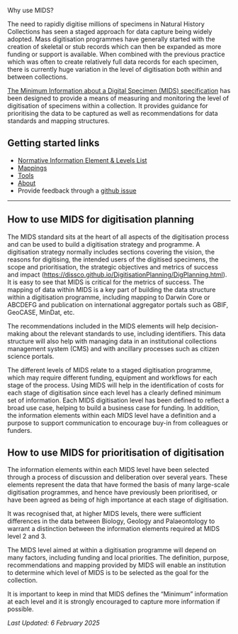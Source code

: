Why use MIDS?

The need to rapidly digitise millions of specimens in Natural History Collections has seen a staged approach for data capture being widely adopted. Mass digitisation programmes have generally started with the creation of skeletal or stub records which can then be expanded as more funding or support is available. When combined with the previous practice which was often to create relatively full data records for each specimen, there is currently huge variation in the level of digitisation both within and between collections.

[The Minimum Information about a Digital Specimen (MIDS) specification](https://github.com/tdwg/mids) has been designed to provide a means of measuring and monitoring the level of digitisation of specimens within a collection. It provides guidance for prioritising the data to be captured as well as recommendations for data standards and mapping structures.


Getting started links[](#getting-started)
-----------------------------------
*   [Normative Information Element & Levels List](https://tdwg.github.io/mids/information-elements/index.html)
*   [Mappings](https://tdwg.github.io/mids/mappings/index.html)
*   [Tools](https://tdwg.github.io/mids/tools/index.html)
*   [About](https://tdwg.github.io/mids/about/index.html)
*   Provide feedback through a [github issue](https://github.com/tdwg/mids/issues)

-------------

## How to use MIDS for digitisation planning

The MIDS standard sits at the heart of all aspects of the digitisation process and can be used to build a digitisation strategy and programme. A digitisation strategy normally includes sections covering the vision, the reasons for digitising, the intended users of the digitised specimens, the scope and prioritisation, the strategic objectives and metrics of success and impact (https://dissco.github.io/DigitisationPlanning/DigPlanning.html). It is easy to see that MIDS is critical for the metrics of success. The mapping of data within MIDS is a key part of building the data structure within a digitisation programme, including mapping to Darwin Core or ABCDEFG and publication on international aggregator portals such as GBIF, GeoCASE, MinDat, etc.

The recommendations included in the MIDS elements will help decision-making about the relevant standards to use, including identifiers. This data structure will also help with managing data in an institutional collections management system (CMS) and with ancillary processes such as citizen science portals.

The different levels of MIDS relate to a staged digitisation programme, which may require different funding, equipment and workflows for each stage of the process. Using MIDS will help in the identification of costs for each stage of digitisation since each level has a clearly defined minimum set of information. Each MIDS digitisation level has been defined to reflect a broad use case, helping to build a business case for funding. In addition, the information elements within each MIDS level have a definition and a purpose to support communication to encourage buy-in from colleagues or funders.

## How to use MIDS for prioritisation of digitisation

The information elements within each MIDS level have been selected through a process of discussion and deliberation over several years. These elements represent the data that have formed the basis of many large-scale digitisation programmes, and hence have previously been prioritised, or have been agreed as being of high importance at each stage of digitisation.

It was recognised that, at higher MIDS levels, there were sufficient differences in the data between Biology, Geology and Palaeontology to warrant a distinction between the information elements required at MIDS level 2 and 3.

The MIDS level aimed at within a digitisation programme will depend on many factors, including funding and local priorities. The definition, purpose, recommendations and mapping provided by MIDS will enable an institution to determine which level of MIDS is to be selected as the goal for the collection.

It is important to keep in mind that MIDS defines the “Minimum” information at each level and it is strongly encouraged to capture more information if possible.

*Last Updated: 6 February 2025*
